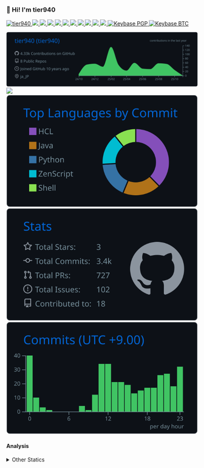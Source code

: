 ### 👋 Hi! I'm tier940

<p align="left"> 
  <a href="https://github.com/tier940/tier940/">
    <img src="https://komarev.com/ghpvc/?username=tier940" alt="tier940" />
  </a>
  <a href="http://twitter.com/tier940">
    <img height="20" src="https://img.shields.io/twitter/follow/tier940?label=Twitter&logo=twitter&style=flat" />
  </a>
  <a href="https://github.com/tier940">
    <img height="20" src="https://img.shields.io/github/followers/tier940?label=follow&logo=github&style=flat" />
  </a>
  <a href="https://www.reddit.com/user/tier940">
    <img height="20" src="https://img.shields.io/reddit/user-karma/combined/tier940?label=Reddit&logo=reddit&style=flat" />
  </a>
  <a href="https://stackoverflow.com/users/17317833/tier940">
    <img height="20" src="https://img.shields.io/stackexchange/stackoverflow/r/17317833?label=StackOverflow&logo=stack-overflow&style=flat" />
  </a>
  <a href="https://zenn.dev/tier940">
    <img height="20" src="https://zenn.badge.nikaera.com/s/tier940/likes" />
  </a>
  <a href="https://zenn.dev/tier940">
    <img height="20" src="https://zenn.badge.nikaera.com/s/tier940/followers" />
  </a>
  <a href="https://zenn.dev/tier940">
    <img height="20" src="https://zenn.badge.nikaera.com/s/tier940/articles" />
  </a>
  <a href="http://qiita.com/tier940">
    <img height="20" src="https://qiita-badge.apiapi.app/s/tier940/posts.svg" />
  </a>
  <a href="http://qiita.com/tier940">
    <img height="20" src="https://qiita-badge.apiapi.app/s/tier940/contributions.svg" />
  </a>
  <a href="https://github.com/tier940/tier940/">
    <img height="20" src="https://github.com/tier940/tier940/actions/workflows/main.yml/badge.svg" />
  </a>
  <a href="https://keybase.io/tier940">
    <img alt="Keybase PGP" src="https://img.shields.io/keybase/pgp/tier940">
  </a>
  <a href="https://keybase.io/tier940">
    <img alt="Keybase BTC" src="https://img.shields.io/keybase/btc/tier940">
  </a>
</p>

[![](https://raw.githubusercontent.com/tier940/tier940/main/profile-summary-card-output/github_dark/0-profile-details.svg)](https://github.com/vn7n24fzkq/github-profile-summary-cards)
[![](https://raw.githubusercontent.com/tier940/tier940/main/profile-summary-card-output/github_dark/1-repos-per-language.svg)](https://github.com/vn7n24fzkq/github-profile-summary-cards) [![](https://raw.githubusercontent.com/tier940/tier940/main/profile-summary-card-output/github_dark/2-most-commit-language.svg)](https://github.com/vn7n24fzkq/github-profile-summary-cards)
[![](https://raw.githubusercontent.com/tier940/tier940/main/profile-summary-card-output/github_dark/3-stats.svg)](https://github.com/vn7n24fzkq/github-profile-summary-cards) [![](https://raw.githubusercontent.com/tier940/tier940/main/profile-summary-card-output/github_dark/4-productive-time.svg)](https://github.com/vn7n24fzkq/github-profile-summary-cards)


#### Analysis
<!-- <img height="150" src="https://github.com/tier940/tier940/blob/master/images/stat.svg" alt="Alternative Text"/> -->

<details>
  <summary>Other Statics</summary>
  <!--START_SECTION:waka-->
![Code Time](http://img.shields.io/badge/Code%20Time-5%2C144%20hrs%2058%20mins-blue)

**🐱 My GitHub Data** 

> 📦 45.2 kB Used in GitHub's Storage 
 > 
> 💼 Opted to Hire
 > 
> 📜 12 Public Repositories 
 > 
> 🔑 6 Private Repositories 
 > 
**I'm an Early 🐤** 

```text
🌞 Morning                2572 commits        ████░░░░░░░░░░░░░░░░░░░░░   16.27 % 
🌆 Daytime                5864 commits        █████████░░░░░░░░░░░░░░░░   37.09 % 
🌃 Evening                5791 commits        █████████░░░░░░░░░░░░░░░░   36.62 % 
🌙 Night                  1585 commits        ███░░░░░░░░░░░░░░░░░░░░░░   10.02 % 
```
📅 **I'm Most Productive on Saturday** 

```text
Monday                   1604 commits        ███░░░░░░░░░░░░░░░░░░░░░░   10.14 % 
Tuesday                  2512 commits        ████░░░░░░░░░░░░░░░░░░░░░   15.89 % 
Wednesday                1911 commits        ███░░░░░░░░░░░░░░░░░░░░░░   12.09 % 
Thursday                 1660 commits        ███░░░░░░░░░░░░░░░░░░░░░░   10.50 % 
Friday                   2255 commits        ████░░░░░░░░░░░░░░░░░░░░░   14.26 % 
Saturday                 3021 commits        █████░░░░░░░░░░░░░░░░░░░░   19.11 % 
Sunday                   2849 commits        █████░░░░░░░░░░░░░░░░░░░░   18.02 % 
```


📊 **This Week I Spent My Time On** 

```text
🕑︎ Time Zone: Asia/Tokyo

💬 Programming Languages: 
Other                    31 hrs 42 mins      ████████████████████████░   94.88 % 
Markdown                 42 mins             █░░░░░░░░░░░░░░░░░░░░░░░░   02.13 % 
INI                      28 mins             ░░░░░░░░░░░░░░░░░░░░░░░░░   01.40 % 
Groovy                   13 mins             ░░░░░░░░░░░░░░░░░░░░░░░░░   00.69 % 
Smarty                   10 mins             ░░░░░░░░░░░░░░░░░░░░░░░░░   00.51 % 

🔥 Editors: 
Chrome                   32 hrs 58 mins      █████████████████████████   98.67 % 
VS Code                  23 mins             ░░░░░░░░░░░░░░░░░░░░░░░░░   01.19 % 
IntelliJ IDEA            2 mins              ░░░░░░░░░░░░░░░░░░░░░░░░░   00.14 % 

💻 Operating System: 
Windows                  29 hrs 48 mins      ██████████████████████░░░   89.22 % 
Mac                      3 hrs 23 mins       ███░░░░░░░░░░░░░░░░░░░░░░   10.13 % 
Unknown OS               12 mins             ░░░░░░░░░░░░░░░░░░░░░░░░░   00.65 % 
```

**I Mostly Code in Java** 

```text
Java                     14 repos            █████████████░░░░░░░░░░░░   51.85 % 
ZenScript                3 repos             ███░░░░░░░░░░░░░░░░░░░░░░   11.11 % 
Shell                    2 repos             ██░░░░░░░░░░░░░░░░░░░░░░░   07.41 % 
Python                   2 repos             ██░░░░░░░░░░░░░░░░░░░░░░░   07.41 % 
HTML                     1 repo              █░░░░░░░░░░░░░░░░░░░░░░░░   03.70 % 
```



**Timeline**

![Lines of Code chart](https://raw.githubusercontent.com/tier940/tier940/main/assets/bar_graph.png)


 Last Updated on 01/02/2025 00:08:43 UTC
<!--END_SECTION:waka-->
</details>
